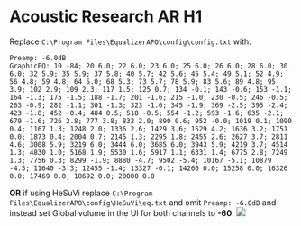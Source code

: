 # Acoustic Research AR H1
Replace `C:\Program Files\EqualizerAPO\config\config.txt` with:
```
Preamp: -6.0dB
GraphicEQ: 10 -84; 20 6.0; 22 6.0; 23 6.0; 25 6.0; 26 6.0; 28 6.0; 30 6.0; 32 5.9; 35 5.9; 37 5.8; 40 5.7; 42 5.6; 45 5.4; 49 5.1; 52 4.9; 56 4.8; 59 4.8; 64 5.0; 68 5.3; 73 5.7; 78 5.9; 83 5.6; 89 4.8; 95 3.9; 102 2.9; 109 2.3; 117 1.5; 125 0.7; 134 -0.1; 143 -0.6; 153 -1.1; 164 -1.3; 175 -1.5; 188 -1.7; 201 -1.6; 215 -1.0; 230 -0.5; 246 -0.5; 263 -0.9; 282 -1.1; 301 -1.3; 323 -1.6; 345 -1.9; 369 -2.5; 395 -2.4; 423 -1.8; 452 -0.4; 484 0.5; 518 -0.5; 554 -1.2; 593 -1.6; 635 -2.1; 679 -1.6; 726 2.8; 777 3.8; 832 2.0; 890 0.6; 952 -0.0; 1019 0.1; 1090 0.4; 1167 1.3; 1248 2.0; 1336 2.6; 1429 3.6; 1529 4.2; 1636 3.2; 1751 0.0; 1873 0.4; 2004 0.7; 2145 1.3; 2295 1.8; 2455 2.6; 2627 3.7; 2811 4.6; 3008 5.9; 3219 6.0; 3444 6.0; 3685 6.0; 3943 5.9; 4219 3.7; 4514 1.3; 4830 1.0; 5168 1.9; 5530 1.6; 5917 1.1; 6331 1.4; 6775 2.8; 7249 1.3; 7756 0.3; 8299 -1.9; 8880 -4.7; 9502 -5.4; 10167 -5.1; 10879 -4.5; 11640 -3.3; 12455 -1.4; 13327 -0.1; 14260 0.0; 15258 0.0; 16326 0.0; 17469 0.0; 18692 0.0; 20000 0.0
```
**OR** if using HeSuVi replace `C:\Program Files\EqualizerAPO\config\HeSuVi\eq.txt` and omit `Preamp: -6.0dB` and instead set Global volume in the UI for both channels to **-60**.
![](https://raw.githubusercontent.com/jaakkopasanen/AutoEq/master/results/Sonoma%20Model%20One/innerfidelity/onear/Acoustic%20Research%20AR%20H1/Acoustic%20Research%20AR%20H1.png)